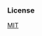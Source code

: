 <!--
# Thinkspace v2.1
 
Thinkspace is just another minimalist Jekyll theme which is best suit for technical writing, but not limited to. Good for personal blog type too or project-based blog. Disqus comment is included.

[**Live Demo**](http://heiswayi.github.io/thinkspace/)

### Screenshot

![Thinkspace Screenshot](http://i.imgur.com/IMQDB9e.png)

-->

### License

[MIT](LICENSE.md)
